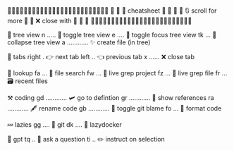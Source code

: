
🦷🦷🦷🦷🦷🦷🦷🦷🦷🦷🦷🦷🦷🦷🦷🦷🦷🦷🦷🦷🦷🦷🦷🦷🦷
🦷                                              🦷
🦷                 cheatsheet                   🦷
🦷                                              🦷
🦷             🔃 scroll for more               🦷
🦷             ❌ close with <esc>              🦷
🦷                                              🦷
🦷🦷🦷🦷🦷🦷🦷🦷🦷🦷🦷🦷🦷🦷🦷🦷🦷🦷🦷🦷🦷🦷🦷🦷🦷

🌲 tree view
   <ctrl> n ..... 📂 toggle tree view
   <space> e .... 🔬 toggle focus tree view
   <space> tk ... 🌂 collapse tree view
   a ............ ✨ create file (in tree)

📖 tabs
   <ctrl> right . 👉 next tab
   <ctrl> left .. 👈 previous tab
   <alt> x ...... ❌ close tab

🔎 lookup
   <space> fa ... 📁 file search
   <space> fw ... 📑 live grep project
   <space> fz ... 📄 live grep file
   <space> fr ... 🗃️ recent files

⚒️  coding
   gd ............ 🛩️ go to defintion
   gr ............ 📜 show references
   ra ............ 🖋️ rename code
   gb ............ 👀 toggle git blame
   <leader> fo ... 💅 format code

💤 lazies
   <space> gg .... 🎋 git
   <space> dk .... 🐳 lazydocker

🤖 gpt
   <leader> tq .. 💭 ask a question
   <leader> ti .. ✏️ instruct on selection 
